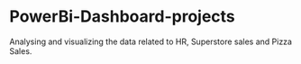 # PowerBi-Dashboard-projects
Analysing and visualizing the data related to HR, Superstore sales and Pizza Sales.
